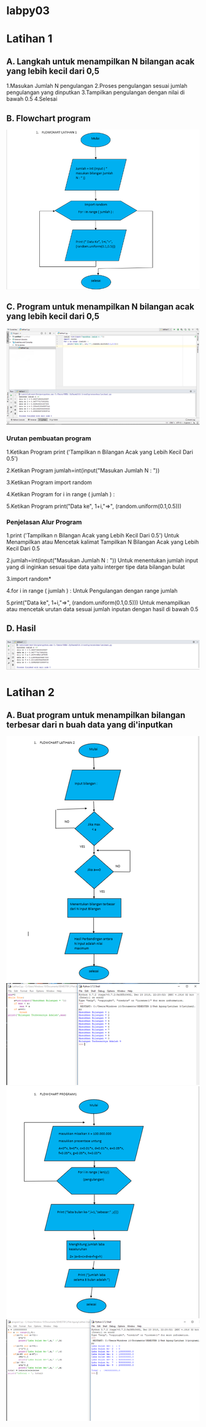 # labpy03
# Latihan 1
## A. Langkah untuk menampilkan N bilangan acak yang lebih kecil dari 0,5

1.Masukan Jumlah N pengulangan
2.Proses pengulangan sesuai jumlah pengulangan yang dinputkan
3.Tampilkan pengulangan dengan nilai di bawah 0.5
4.Selesai

## B. Flowchart program
![img](Screenshot/ss1.png)

## C. Program untuk menampilkan N bilangan acak yang lebih kecil dari 0,5
![img](Screenshot/ss2.png)

### Urutan pembuatan program
1.Ketikan Program print ('Tampilkan n Bilangan Acak yang Lebih Kecil Dari 0.5')

2.Ketikan Program jumlah=int(input("Masukan Jumlah N : "))

3.Ketikan Program import random

4.Ketikan Program for i in range ( jumlah ) :

5.Ketikan Program print("Data ke", 1+i,"=>", (random.uniform(0.1,0.5)))

### Penjelasan Alur Program
1.print ('Tampilkan n Bilangan Acak yang Lebih Kecil Dari 0.5') Untuk Menampilkan atau Mencetak kalimat Tampilkan N Bilangan Acak yang Lebih Kecil Dari 0.5

2.jumlah=int(input("Masukan Jumlah N : ")) Untuk menentukan jumlah input yang di inginkan sesuai tipe data yaitu interger tipe data bilangan bulat

3.import random*

4.for i in range ( jumlah ) : Untuk Pengulangan dengan range jumlah

5.print("Data ke", 1+i,"=>", (random.uniform(0.1,0.5))) Untuk menampilkan atau mencetak urutan data sesuai jumlah inputan dengan hasil di bawah 0.5

## D. Hasil
![img](Screenshot/ss3.png)

# Latihan 2

## A. Buat program untuk menampilkan bilangan terbesar dari n buah data yang di'inputkan
![img](Screenshot/ss4.png)
![img](Screenshot/ss5.png)
![img](Screenshot/ss6.png)
![img](Screenshot/ss7.png)

